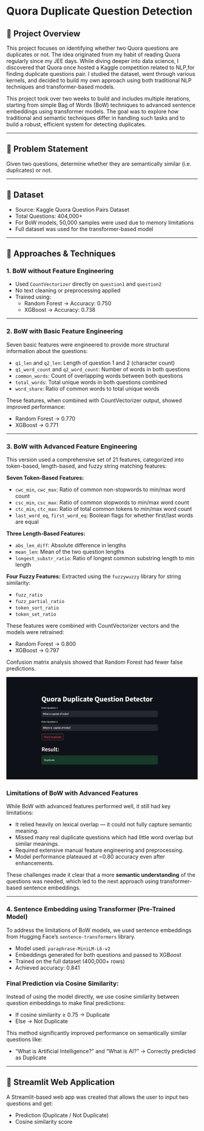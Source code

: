 # Quora Duplicate Question Detection

## 📌 Project Overview

This project focuses on identifying whether two Quora questions are duplicates or not. The idea originated from my habit of reading Quora regularly since my JEE days. While diving deeper into data science, I discovered that Quora once hosted a Kaggle competition related to NLP,for finding duplicate questions pair. I studied the dataset, went through various kernels, and decided to build my own approach using both traditional NLP techniques and transformer-based models.

This project took over two weeks to build and includes multiple iterations, starting from simple Bag of Words (BoW) techniques to advanced sentence embeddings using transformer models. The goal was to explore how traditional and semantic techniques differ in handling such tasks and to build a robust, efficient system for detecting duplicates.

---

## 📌 Problem Statement

Given two questions, determine whether they are semantically similar (i.e. duplicates) or not.

---

## 📌 Dataset

- Source: Kaggle Quora Question Pairs Dataset
- Total Questions: 404,000+
- For BoW models, 50,000 samples were used due to memory limitations
- Full dataset was used for the transformer-based model


---

## 📌 Approaches & Techniques

### 1. BoW without Feature Engineering

- Used `CountVectorizer` directly on `question1` and `question2`
- No text cleaning or preprocessing applied
- Trained using:
  - Random Forest → Accuracy: 0.750
  - XGBoost → Accuracy: 0.738

---

### 2. BoW with Basic Feature Engineering

Seven basic features were engineered to provide more structural information about the questions:

- `q1_len` and `q2_len`: Length of question 1 and 2 (character count)
- `q1_word_count` and `q2_word_count`: Number of words in both questions
- `common_words`: Count of overlapping words between both questions
- `total_words`: Total unique words in both questions combined
- `word_share`: Ratio of common words to total unique words

These features, when combined with CountVectorizer output, showed improved performance:
- Random Forest → 0.770
- XGBoost → 0.771

---

### 3. BoW with Advanced Feature Engineering

This version used a comprehensive set of 21 features, categorized into token-based, length-based, and fuzzy string matching features:

**Seven Token-Based Features:**
- `cwc_min`, `cwc_max`: Ratio of common non-stopwords to min/max word count
- `csc_min`, `csc_max`: Ratio of common stopwords to min/max word count
- `ctc_min`, `ctc_max`: Ratio of total common tokens to min/max word count
- `last_word_eq`, `first_word_eq`: Boolean flags for whether first/last words are equal

**Three Length-Based Features:**
- `abs_len_diff`: Absolute difference in lengths
- `mean_len`: Mean of the two question lengths
- `longest_substr_ratio`: Ratio of longest common substring length to min length

**Four Fuzzy Features:**
Extracted using the `fuzzywuzzy` library for string similarity:
- `fuzz_ratio`
- `fuzz_partial_ratio`
- `token_sort_ratio`
- `token_set_ratio`

These features were combined with CountVectorizer vectors and the models were retrained:
- Random Forest → 0.800
- XGBoost → 0.797

Confusion matrix analysis showed that Random Forest had fewer false predictions.

![ss1](Images\bow2.png)

### Limitations of BoW with Advanced Features

While BoW with advanced features performed well, it still had key limitations:

- It relied heavily on lexical overlap — it could not fully capture semantic meaning.
- Missed many real duplicate questions which had little word overlap but similar meanings.
- Required extensive manual feature engineering and preprocessing.
- Model performance plateaued at ~0.80 accuracy even after enhancements.

These challenges made it clear that a more **semantic understanding** of the questions was needed, which led to the next approach using transformer-based sentence embeddings.

---

### 4. Sentence Embedding using Transformer (Pre-Trained Model)

To address the limitations of BoW models, we used sentence embeddings from Hugging Face’s `sentence-transformers` library.

- Model used: `paraphrase-MiniLM-L6-v2`
- Embeddings generated for both questions and passed to XGBoost
- Trained on the full dataset (400,000+ rows)
- Achieved accuracy: 0.841

### Final Prediction via Cosine Similarity:

Instead of using the model directly, we use cosine similarity between question embeddings to make final predictions:
- If cosine similarity ≥ 0.75 → Duplicate
- Else → Not Duplicate

This method significantly improved performance on semantically similar questions like:
- “What is Artificial Intelligence?” and “What is AI?” → Correctly predicted as Duplicate

---

## 📌 Streamlit Web Application

A Streamlit-based web app was created that allows the user to input two questions and get:
- Prediction (Duplicate / Not Duplicate)
- Cosine similarity score

